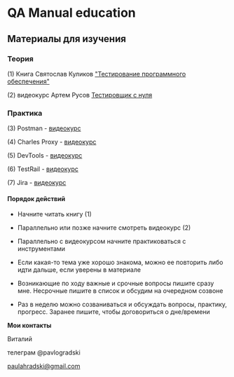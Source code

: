 # QA Manual education

## Материалы для изучения


### Теория

(1) Книга Святослав Куликов ["Тестирование программного обеспечения"](http://svyatoslav.biz/software_testing_book/)

(2) видеокурс Артем Русов [Тестировщик с нуля](https://www.youtube.com/watch?v=CrfRUS2oudE&list=PLKbJd47Kcbju2Vhi-FL7AI14vItVmGYk-)



### Практика 

(3) Postman - [видеокурс](https://youtu.be/VywxIQ2ZXw4) 

(4) Charles Proxy - [видеокурс](https://youtube.com/playlist?list=PLNRoIKv4RbroQ51nSWoXKLHGMKjOqjrry)

(5) DevTools - [видеокурс](https://www.youtube.com/watch?v=oIrDcE4tG5A)

(6) TestRail - [видеокурс](https://www.youtube.com/watch?v=47wjXA_hFaM&list=PLL34mf651faM7lfOAmuT0t7q7CS-Y1v63)

(7) Jira - [видеокурс](https://youtube.com/playlist?list=PLL34mf651faOpDaNGr4tt6FF_nUYb7ypt)



#### Порядок действий 

- Начните читать книгу (1)

- Параллельно или позже начните смотреть видеокурс (2) 

- Параллельно с видеокурсом начните практиковаться с инструментами 

- Если какая-то тема уже хорошо знакома, можно ее повторить либо идти дальше, если уверены в материале

- Возникающие по ходу важные и срочные вопросы пишите сразу мне. Несрочные пишите в список и обсудим на очередном созвоне

- Раз в неделю можно созваниваться и обсуждать вопросы, практику, прогресс. Заранее пишите, чтобы договориться о дне/времени 



**Мои контакты**

Виталий 

телеграм @pavlogradski

paulahradski@gmail.com
